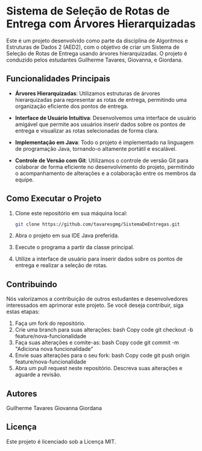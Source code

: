 # Sistema de Seleção de Rotas de Entrega com Árvores Hierarquizadas

Este é um projeto desenvolvido como parte da disciplina de Algoritmos e Estruturas de Dados 2 (AED2), com o objetivo de criar um Sistema de Seleção de Rotas de Entrega usando árvores hierarquizadas. O projeto é conduzido pelos estudantes Guilherme Tavares, Giovanna, e Giordana.

## Funcionalidades Principais

- **Árvores Hierarquizadas**: Utilizamos estruturas de árvores hierarquizadas para representar as rotas de entrega, permitindo uma organização eficiente dos pontos de entrega.

- **Interface de Usuário Intuitiva**: Desenvolvemos uma interface de usuário amigável que permite aos usuários inserir dados sobre os pontos de entrega e visualizar as rotas selecionadas de forma clara.

- **Implementação em Java**: Todo o projeto é implementado na linguagem de programação Java, tornando-o altamente portátil e escalável.

- **Controle de Versão com Git**: Utilizamos o controle de versão Git para colaborar de forma eficiente no desenvolvimento do projeto, permitindo o acompanhamento de alterações e a colaboração entre os membros da equipe.

## Como Executar o Projeto

1. Clone este repositório em sua máquina local:

   ```bash
   git clone https://github.com/tavaresgmg/SistemaDeEntregas.git
2. Abra o projeto em sua IDE Java preferida.
3. Execute o programa a partir da classe principal.
4. Utilize a interface de usuário para inserir dados sobre os pontos de entrega e realizar a seleção de rotas.
   
## Contribuindo

Nós valorizamos a contribuição de outros estudantes e desenvolvedores interessados em aprimorar este projeto. Se você deseja contribuir, siga estas etapas:

1. Faça um fork do repositório.
2. Crie uma branch para suas alterações:
bash
Copy code
git checkout -b feature/nova-funcionalidade
3. Faça suas alterações e comite-as:
bash
Copy code
git commit -m "Adiciona nova funcionalidade"
4. Envie suas alterações para o seu fork:
bash
Copy code
git push origin feature/nova-funcionalidade
5. Abra um pull request neste repositório. Descreva suas alterações e aguarde a revisão.
   
## Autores

Guilherme Tavares
Giovanna
Giordana

## Licença

Este projeto é licenciado sob a Licença MIT.
